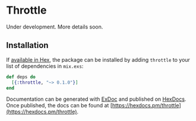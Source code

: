 # Throttle

Under development. More details soon.

## Installation

If [available in Hex](https://hex.pm/docs/publish), the package can be installed
by adding `throttle` to your list of dependencies in `mix.exs`:

```elixir
def deps do
  [{:throttle, "~> 0.1.0"}]
end
```

Documentation can be generated with [ExDoc](https://github.com/elixir-lang/ex_doc)
and published on [HexDocs](https://hexdocs.pm). Once published, the docs can
be found at [https://hexdocs.pm/throttle](https://hexdocs.pm/throttle).

